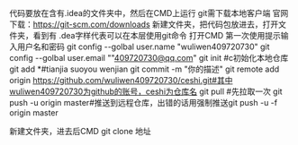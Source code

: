 代码要放在含有.idea的文件夹中，然后在CMD上运行
git需下载本地客户端
官网下载：https://git-scm.com/downloads
新建文件夹，把代码包放进去，打开文件夹，看到有 .dea字样代表可以在本层使用git命令
打开CMD
第一次使用提示输入用户名和密码
git config --golbal user.name "wuliwen409720730"
git config --golbal user.email ""409720730@qq.com"
git init #c初始化本地仓库
git add *#tianjia suoyou wenjian
git commit -m "你的描述"
git remote add origin https://github.com/wuliwen409720730/ceshi.git#其中wuliwen409720730为github的账号，ceshi为仓库名
git pull #先拉取一次
git push -u origin master#推送到远程仓库，出错的话用强制推送git push -u  -f origin master




新建文件夹，进去后CMD
git clone 地址